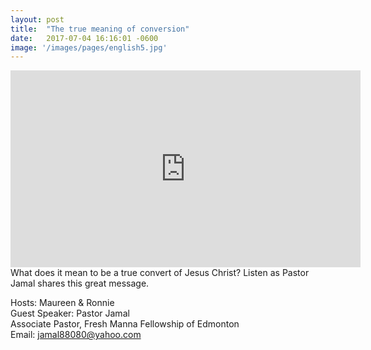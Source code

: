 ```yaml
---
layout: post
title:  "The true meaning of conversion"
date:   2017-07-04 16:16:01 -0600
image: '/images/pages/english5.jpg'
---
```

<iframe width="560" height="315" src="https://www.youtube.com/embed/I23j7sk5qNk" frameborder="0" allowfullscreen></iframe>
What does it mean to be a true convert of Jesus Christ? Listen as Pastor Jamal shares this great message.

Hosts: Maureen & Ronnie <br>
Guest Speaker: Pastor Jamal <br>
Associate Pastor, Fresh Manna Fellowship of Edmonton <br>
Email: jamal88080@yahoo.com



